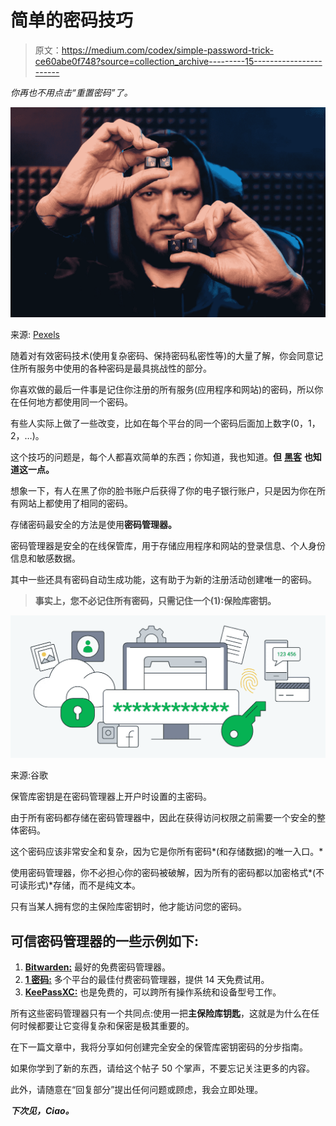 # 简单的密码技巧

> 原文：<https://medium.com/codex/simple-password-trick-ce60abe0f748?source=collection_archive---------15----------------------->

*你再也不用点击“重置密码”了。*

![](img/e342def556758cae3641ba5e0adbb042.png)

来源: [Pexels](https://medium.com/u/3ff316f89935?source=post_page-----ce60abe0f748--------------------------------)

随着对有效密码技术(使用复杂密码、保持密码私密性等)的大量了解，你会同意记住所有服务中使用的各种密码是最具挑战性的部分。

你喜欢做的最后一件事是记住你注册的所有服务(应用程序和网站)的密码，所以你在任何地方都使用同一个密码。

有些人实际上做了一些改变，比如在每个平台的同一个密码后面加上数字(0，1，2，…)。

这个技巧的问题是，每个人都喜欢简单的东西；你知道，我也知道。**但** [**黑客**](/@abdulazeezhaleemah/hackers-are-not-evil-fb808818b16c) **也知道这一点。**

想象一下，有人在黑了你的脸书账户后获得了你的电子银行账户，只是因为你在所有网站上都使用了相同的密码。

存储密码最安全的方法是使用**密码管理器。**

密码管理器是安全的在线保管库，用于存储应用程序和网站的登录信息、个人身份信息和敏感数据。

其中一些还具有密码自动生成功能，这有助于为新的注册活动创建唯一的密码。

> **事实上，您不必记住所有密码，只需记住一个(1):保险库密钥。**

![](img/fa1eba8ff84ff36da64f284c0518cc8e.png)

来源:谷歌

保管库密钥是在密码管理器上开户时设置的主密码。

由于所有密码都存储在密码管理器中，因此在获得访问权限之前需要一个安全的整体密码。

这个密码应该非常安全和复杂，因为它是你所有密码*(和存储数据)的唯一入口。*

使用密码管理器，你不必担心你的密码被破解，因为所有的密码都以加密格式*(不可读形式)*存储，而不是纯文本。

只有当某人拥有您的主保险库密钥时，他才能访问您的密码。

## 可信密码管理器的一些示例如下:

1.  [**Bitwarden:**](https://bitwarden.com/) 最好的免费密码管理器。
2.  [**1 密码:**](https://1password.com/) 多个平台的最佳付费密码管理器，提供 14 天免费试用。
3.  [**KeePassXC:**](https://keepassxc.org/) 也是免费的，可以跨所有操作系统和设备型号工作。

所有这些密码管理器只有一个共同点:使用一把**主保险库钥匙**，这就是为什么在任何时候都要让它变得复杂和保密是极其重要的。

在下一篇文章中，我将分享如何创建完全安全的保管库密钥密码的分步指南。

如果你学到了新的东西，请给这个帖子 50 个掌声，不要忘记关注更多的内容。

此外，请随意在“回复部分”提出任何问题或顾虑，我会立即处理。

***下次见，Ciao。***